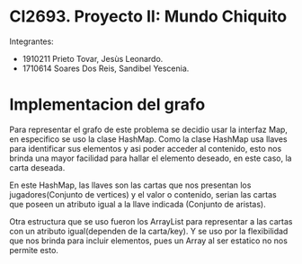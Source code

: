 # CI2693. Proyecto II: Mundo Chiquito

Integrantes:
- 1910211 Prieto Tovar, Jesùs Leonardo.
- 1710614 Soares Dos Reis, Sandibel Yescenia.

# Implementacion del grafo

Para representar el grafo de este problema se decidio usar la interfaz Map, en especifico se uso la clase HashMap.
Como la clase HashMap usa llaves para identificar sus elementos y asi poder acceder al contenido, esto nos brinda 
una mayor facilidad para hallar el elemento deseado, en este caso, la carta deseada.

En este HashMap, las llaves son las cartas que nos presentan los jugadores(Conjunto de vertices) y el valor o contenido, 
serian las cartas que poseen un atributo igual a la llave indicada (Conjunto de aristas). 

Otra estructura que se uso fueron los ArrayList para representar a las cartas con un atributo igual(dependen de la carta/key).
Y se uso por la flexibilidad que nos brinda para incluir elementos, pues un Array al ser estatico no nos permite esto.
